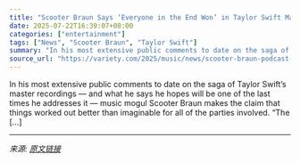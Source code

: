 ```yaml
---
title: "Scooter Braun Says ‘Everyone in the End Won’ in Taylor Swift Masters Drama, and Tells Still-Angry Swifties They ‘Made the Horrible Miscalculation That I Care’"
date: 2025-07-22T16:39:07+08:00
categories: ["entertainment"]
tags: ["News", "Scooter Braun", "Taylor Swift"]
summary: "In his most extensive public comments to date on the saga of Taylor Swift&#8217;s master recordings — and what he says he hopes will be one of the last times he addresses it — music mogul Scooter Brau"
source_url: "https://variety.com/2025/music/news/scooter-braun-podcast-taylor-swift-masters-everyone-won-1236466904/"
---
```


In his most extensive public comments to date on the saga of Taylor Swift&#8217;s master recordings — and what he says he hopes will be one of the last times he addresses it — music mogul Scooter Braun makes the claim that things worked out better than imaginable for all of the parties involved. &#8220;The [&#8230;]

---

*来源: [原文链接](https://variety.com/2025/music/news/scooter-braun-podcast-taylor-swift-masters-everyone-won-1236466904/)*
